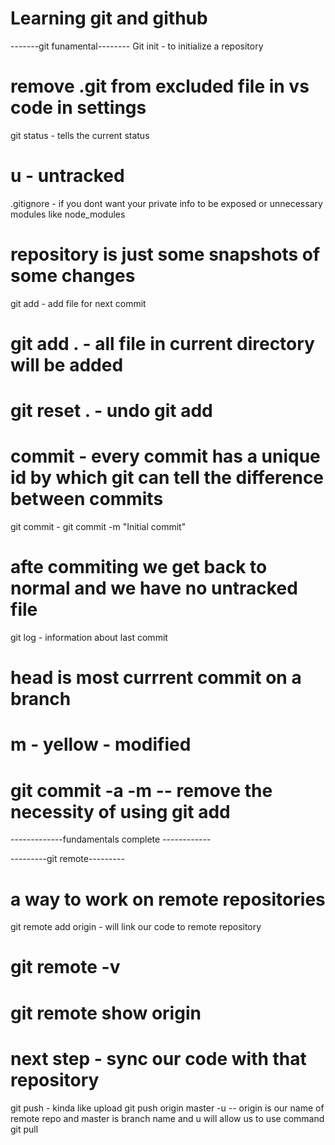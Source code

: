 # Learning git and github 
-------git funamental--------
Git init - to initialize a repository
# remove .git from excluded file in vs code in settings
git status - tells the current status
# u - untracked
.gitignore - if you dont want your private info to be exposed or unnecessary modules like node_modules
# repository is just some snapshots of some changes
git add - add file for next commit
# git add . - all file in current directory will be added
# git reset . - undo git add

# commit - every commit has a unique id by which git can tell the difference between commits

git commit - git commit -m "Initial commit"
# afte commiting we get back to normal and we have no untracked file

git log - information about last commit
# head is most currrent commit on a branch

# m - yellow - modified
# git commit -a -m -- remove the necessity of using git add 

-------------fundamentals complete ------------

---------git remote---------
# a way to work on remote repositories
git remote add origin <url> - will link our code to remote repository

# git remote -v
# git remote show origin

# next step - sync our code with that repository
git push - kinda like upload
git push origin master -u -- origin is our name of remote repo and master is branch name and u will allow us to use command git pull 





